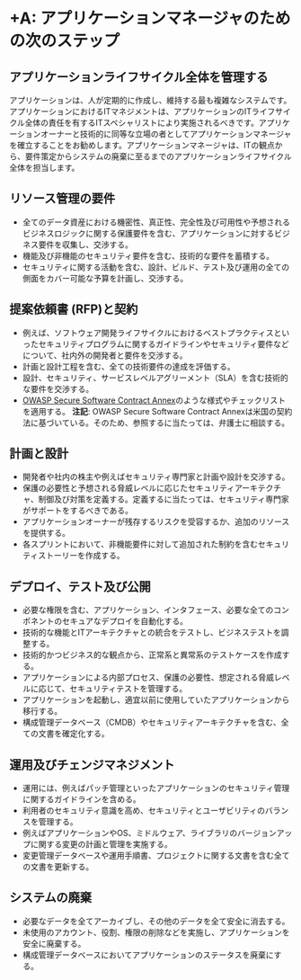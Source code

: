 # +A: アプリケーションマネージャのための次のステップ

## アプリケーションライフサイクル全体を管理する
アプリケーションは、人が定期的に作成し、維持する最も複雑なシステムです。アプリケーションにおけるITマネジメントは、アプリケーションのITライフサイクル全体の責任を有するITスペシャリストにより実施されるべきです。アプリケーションオーナーと技術的に同等な立場の者としてアプリケーションマネージャを確立することをお勧めします。アプリケーションマネージャは、ITの観点から、要件策定からシステムの廃棄に至るまでのアプリケーションライフサイクル全体を担当します。

## リソース管理の要件
* 全てのデータ資産における機密性、真正性、完全性及び可用性や予想されるビジネスロジックに関する保護要件を含む、アプリケーションに対するビジネス要件を収集し、交渉する。
* 機能及び非機能のセキュリティ要件を含む、技術的な要件を蓄積する。
* セキュリティに関する活動を含む、設計、ビルド、テスト及び運用の全ての側面をカバー可能な予算を計画し、交渉する。

## 提案依頼書 (RFP)と契約
* 例えば、ソフトウェア開発ライフサイクルにおけるベストプラクティスといったセキュリティプログラムに関するガイドラインやセキュリティ要件などについて、社内外の開発者と要件を交渉する。
* 計画と設計工程を含む、全ての技術要件の達成を評価する。
* 設計、セキュリティ、サービスレベルアグリーメント（SLA）を含む技術的な要件を交渉する。
* [OWASP Secure Software Contract Annex](https://www.owasp.org/index.php/OWASP_Secure_Software_Contract_Annex)のような様式やチェックリストを適用する。 **注記**: OWASP Secure Software Contract Annexは米国の契約法に基づいている。そのため、参照するに当たっては、弁護士に相談する。

## 計画と設計
* 開発者や社内の株主や例えばセキュリティ専門家と計画や設計を交渉する。
* 保護の必要性と予想される脅威レベルに応じたセキュリティアーキテクチャ、制御及び対策を定義する。定義するに当たっては、セキュリティ専門家がサポートをするべきである。
* アプリケーションオーナーが残存するリスクを受容するか、追加のリソースを提供する。
* 各スプリントにおいて、非機能要件に対して追加された制約を含むセキュリティストーリーを作成する。

## デプロイ、テスト及び公開
* 必要な権限を含む、アプリケーション、インタフェース、必要な全てのコンポネントのセキュアなデプロイを自動化する。
* 技術的な機能とITアーキテクチャとの統合をテストし、ビジネステストを調整する。
* 技術的かつビジネス的な観点から、正常系と異常系のテストケースを作成する。
* アプリケーションによる内部プロセス、保護の必要性、想定される脅威レベルに応じて、セキュリティテストを管理する。
* アプリケーションを起動し、適宜以前に使用していたアプリケーションから移行する。
* 構成管理データベース（CMDB）やセキュリティアーキテクチャを含む、全ての文書を確定化する。

## 運用及びチェンジマネジメント
* 運用には、例えばパッチ管理といったアプリケーションのセキュリティ管理に関するガイドラインを含める。
* 利用者のセキュリティ意識を高め、セキュリティとユーザビリティのバランスを管理する。
* 例えばアプリケーションやOS、ミドルウェア、ライブラリのバージョンアップに関する変更の計画と管理を実施する。
* 変更管理データベースや運用手順書、プロジェクトに関する文書を含む全ての文書を更新する。

## システムの廃棄
* 必要なデータを全てアーカイブし、その他のデータを全て安全に消去する。
* 未使用のアカウント、役割、権限の削除などを実施し、アプリケーションを安全に廃棄する。
* 構成管理データベースにおいてアプリケーションのステータスを廃棄にする。
